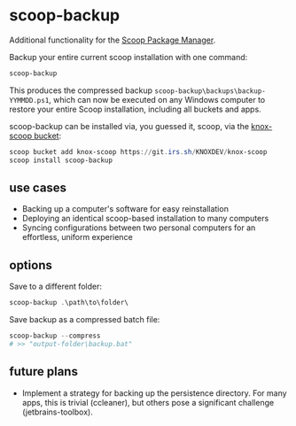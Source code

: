 # scoop-backup

Additional functionality for the [Scoop Package Manager](https://scoop.sh).

Backup your entire current scoop installation with one command:

```powershell
scoop-backup
```

This produces the compressed backup `scoop-backup\backups\backup-YYMMDD.ps1`, which can now be executed on any Windows computer to restore your entire Scoop installation, including all buckets and apps.

scoop-backup can be installed via, you guessed it, scoop, via the [knox-scoop bucket](https://git.irs.sh/KNOXDEV/knox-scoop):

```powershell
scoop bucket add knox-scoop https://git.irs.sh/KNOXDEV/knox-scoop
scoop install scoop-backup
```

## use cases
* Backing up a computer's software for easy reinstallation
* Deploying an identical scoop-based installation to many computers
* Syncing configurations between two personal computers for an effortless, uniform experience

## options

Save to a different folder:
```powershell
scoop-backup .\path\to\folder\
```

Save backup as a compressed batch file:
```powershell
scoop-backup --compress
# >> "output-folder\backup.bat"
```

## future plans

* Implement a strategy for backing up the persistence directory. For many apps, this is trivial (ccleaner), but others pose a significant challenge (jetbrains-toolbox).